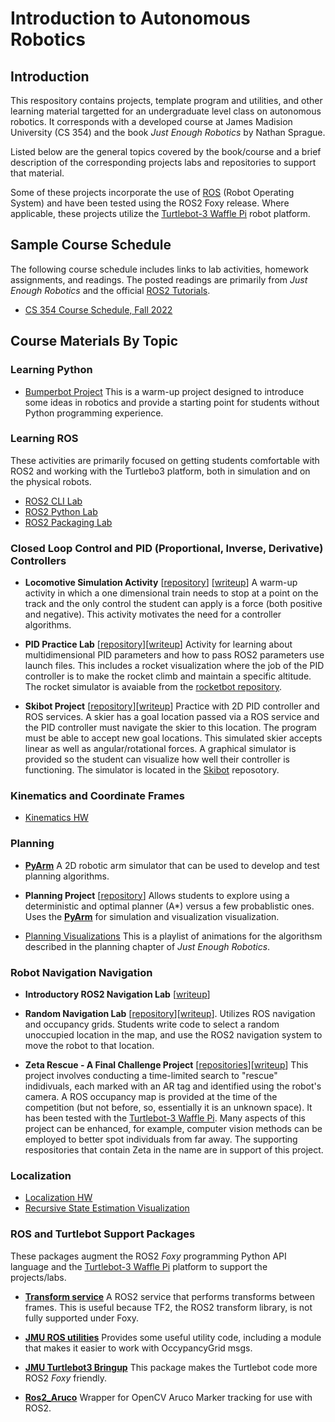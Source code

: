 # Introduction to Autonomous Robotics

## Introduction
This respository contains projects, template program and utilities, and other learning material
targetted for an undergraduate level
class on autonomous robotics.  It corresponds with a developed course
at James Madision University (CS 354) and the book *Just Enough Robotics* by Nathan Sprague.

Listed below are the general topics covered by the book/course and a brief description 
of the corresponding projects labs and repositories to support that material.  

Some of these projects incorporate the use of [ROS](ros.org) (Robot Operating System) and have
been tested using the ROS2 Foxy release.  Where applicable, these projects utilize the
[Turtlebot-3 Waffle Pi](https://www.robotis.us/turtlebot-3/) robot platform.

## Sample Course Schedule

The following course schedule includes links to lab activities, homework assignments, 
and readings.  The posted readings are primarily from *Just Enough Robotics* and the 
official [ROS2 Tutorials](https://docs.ros.org/en/foxy/Tutorials.html).

* [CS 354 Course Schedule, Fall 2022](https://w3.cs.jmu.edu/spragunr/CS354_F22/schedule.shtml)

## Course Materials By Topic

### Learning Python

* [Bumperbot Project](https://w3.cs.jmu.edu/spragunr/CS354/hw/bumperbot/bump.shtml) 
This is a warm-up project designed to introduce some ideas in robotics and provide a 
starting point for students without Python programming experience.

### Learning ROS

These activities are primarily focused on getting students comfortable with ROS2 and working with
the Turtlebo3 platform, both in simulation and on the physical robots.

* [ROS2 CLI Lab](https://w3.cs.jmu.edu/spragunr/CS354_F22/labs/ros2_cli/ros2_cli.shtml)
* [ROS2 Python Lab](https://w3.cs.jmu.edu/spragunr/CS354_F22/labs/ros_python/wander_lab.shtml)
* [ROS2 Packaging Lab](https://w3.cs.jmu.edu/spragunr/CS354_F22/labs/ros_packages/packaging.shtml)

### Closed Loop Control and PID (Proportional, Inverse, Derivative) Controllers

* **Locomotive Simulation Activity** [[repository](https://github.com/JMU-ROBOTICS-VIVA/locomotive_sim)] [[writeup](https://w3.cs.jmu.edu/spragunr/CS354_F22/labs/locomotive/loco.shtml)]  A warm-up activity in which a one dimensional train needs to stop at a point on the track and the only control 
the student can apply is a force (both positive and negative).  This activity motivates the need for a controller algorithms.

* **PID Practice Lab** [[repository](https://github.com/JMU-ROBOTICS-VIVA/pid_practice)][[writeup](https://w3.cs.jmu.edu/spragunr/CS354_F22/labs/pid/pid_lab.shtml)]  Activity for learning about multidimensional PID parameters and how to pass  ROS2 
parameters use launch files.  This includes a rocket visualization where the job of the PID controller is 
 to make the rocket climb and maintain a specific altitude.  The rocket simulator is avaiable from the [rocketbot repository](https://github.com/JMU-ROBOTICS-VIVA/rocketbot).

* **Skibot Project** [[repository](https://github.com/JMU-ROBOTICS-VIVA/Skibot_navigation)][[writeup](https://w3.cs.jmu.edu/spragunr/CS354_F22/hw/skibot/skibot.shtml)] Practice with 2D PID controller and ROS services. 
A skier has a goal location passed via a ROS service and the PID controller must navigate the
skier to this location.  The program must be able to accept new goal locations.  This simulated skier accepts linear as well as 
angular/rotational forces.
A graphical simulator is provided so the student can visualize how well their
controller is functioning. The simulator is located in the [Skibot](https://github.com/JMU-ROBOTICS-VIVA/skibot) reposotory.


### Kinematics and Coordinate Frames

* [Kinematics HW](https://w3.cs.jmu.edu/spragunr/CS354_F22/hw/kinematics/kinematics_hw.shtml)

### Planning

* [**PyArm**](https://github.com/JMU-ROBOTICS-VIVA/py_arm) A 2D robotic arm simulator that
can be used to develop and test planning algorithms.

* **Planning Project** [[repository](https://github.com/JMU-ROBOTICS-VIVA/rrt_rrtstar)] Allows
students to explore using a deterministic and optimal planner (A*) versus a few probablistic
ones.  Uses the [**PyArm**](https://github.com/JMU-ROBOTICS-VIVA/py_arm) for simulation and visualization visualization.

* [Planning Visualizations](https://youtube.com/playlist?list=PLQDczm7KjqkfLEOvDtENQzoMz2LwoHKcj&feature=shares) 
This is a playlist of animations for the algorithsm described in the planning chapter of 
*Just Enough Robotics*.

### Robot Navigation Navigation

* **Introductory ROS2 Navigation Lab** [[writeup](https://w3.cs.jmu.edu/spragunr/CS354_F22/labs/nav_intro/nav_intro.shtml)]

* **Random Navigation Lab** [[repository](https://github.com/JMU-ROBOTICS-VIVA/random_nav)][[writeup](https://w3.cs.jmu.edu/spragunr/CS354_F22/labs/ros_navigation/nav_lab.shtml)].  Utilizes ROS
navigation and occupancy grids.  Students write code to select a random unoccupied 
location in the map, and use the ROS2 navigation system to move the robot to that location.

* **Zeta Rescue - A Final Challenge Project** [[repositories](https://github.com/JMU-ROBOTICS-VIVA/zeta_all)][[writeup](https://w3.cs.jmu.edu/spragunr/CS354_F22/hw/zeta_rescue/zeta.shtml)]
This project involves conducting a time-limited search to "rescue" indidivuals, each marked
with an AR tag and identified using the robot's camera.  A ROS occupancy map is provided
at the time of the competition (but not before, so, essentially it is an unknown space).  It has
been tested with the [Turtlebot-3 Waffle Pi](https://www.robotis.us/turtlebot-3/).
Many aspects of this project can be enhanced, for example, computer vision methods can
be employed to better spot individuals from far away.  The supporting respositories 
that contain Zeta in the name are in support of this project.

### Localization

* [Localization HW](https://w3.cs.jmu.edu/spragunr/CS354/hw/localization_hw/localization.shtml)
* [Recursive State Estimation Visualization](https://youtu.be/br9nbm2VYJU)

### ROS and Turtlebot Support Packages

These packages augment the ROS2 *Foxy* programming Python API language and
the [Turtlebot-3 Waffle Pi](https://www.robotis.us/turtlebot-3/) platform to support
the projects/labs.

* [**Transform service**](https://github.com/JMU-ROBOTICS-VIVA/transform_service) 
A ROS2 service that performs transforms between frames. This is useful because TF2, the ROS2 transform library, is not fully supported under Foxy.

* [**JMU ROS utilities**](https://github.com/JMU-ROBOTICS-VIVA/jmu_ros2_util) Provides some useful utility code, including a module that makes it easier to work with OccypancyGrid msgs.

* [**JMU Turtlebot3 Bringup**](https://github.com/JMU-ROBOTICS-VIVA/jmu_turtlebot3_bringup) 
This package makes the Turtlebot code more ROS2 *Foxy* friendly.

* [**Ros2_Aruco**](https://github.com/JMU-ROBOTICS-VIVA/ros2_aruco) Wrapper
for OpenCV Aruco Marker tracking for use with ROS2.
